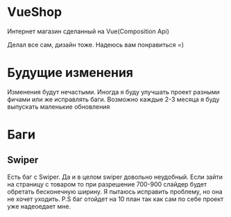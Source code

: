 # VueShop
Интернет магазин сделанный на Vue(Composition Api)

Делал все сам, дизайн тоже. Надеюсь вам понравиться =)

# Будущие изменения
Изменения будут нечастыми. Иногда я буду улучшать проект разными фичами или
же исправлять баги. Возможно каждые 2-3 месяца я буду выпускать маленькие обновления

# Баги
## Swiper
Есть баг с Swiper. Да и в целом swiper довольно неудобный. Если зайти
на страницу с товаром то при разрешение 700-900 слайдер будет обретать
бесконечную ширину. Я пытаюсь исправить проблему, но она не хочет уходить.
P.S баг отойдет на 10 план так как сам по себе проект уже надеоедает мне.
